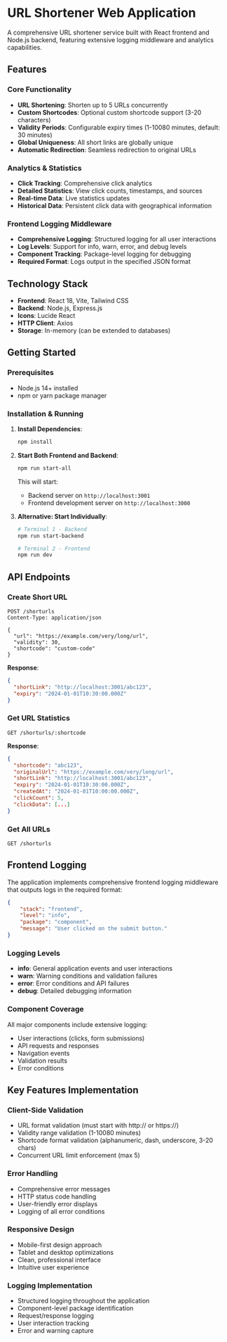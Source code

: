 # URL Shortener Web Application

A comprehensive URL shortener service built with React frontend and Node.js backend, featuring extensive logging middleware and analytics capabilities.

## Features

### Core Functionality
- **URL Shortening**: Shorten up to 5 URLs concurrently
- **Custom Shortcodes**: Optional custom shortcode support (3-20 characters)
- **Validity Periods**: Configurable expiry times (1-10080 minutes, default: 30 minutes)
- **Global Uniqueness**: All short links are globally unique
- **Automatic Redirection**: Seamless redirection to original URLs

### Analytics & Statistics
- **Click Tracking**: Comprehensive click analytics
- **Detailed Statistics**: View click counts, timestamps, and sources
- **Real-time Data**: Live statistics updates
- **Historical Data**: Persistent click data with geographical information

### Frontend Logging Middleware
- **Comprehensive Logging**: Structured logging for all user interactions
- **Log Levels**: Support for info, warn, error, and debug levels
- **Component Tracking**: Package-level logging for debugging
- **Required Format**: Logs output in the specified JSON format

## Technology Stack

- **Frontend**: React 18, Vite, Tailwind CSS
- **Backend**: Node.js, Express.js
- **Icons**: Lucide React
- **HTTP Client**: Axios
- **Storage**: In-memory (can be extended to databases)

## Getting Started

### Prerequisites
- Node.js 14+ installed
- npm or yarn package manager

### Installation & Running

1. **Install Dependencies**:
   ```bash
   npm install
   ```

2. **Start Both Frontend and Backend**:
   ```bash
   npm run start-all
   ```

   This will start:
   - Backend server on `http://localhost:3001`
   - Frontend development server on `http://localhost:3000`

3. **Alternative: Start Individually**:
   ```bash
   # Terminal 1 - Backend
   npm run start-backend

   # Terminal 2 - Frontend
   npm run dev
   ```

## API Endpoints

### Create Short URL
```http
POST /shorturls
Content-Type: application/json

{
  "url": "https://example.com/very/long/url",
  "validity": 30,
  "shortcode": "custom-code"
}
```

**Response**:
```json
{
  "shortLink": "http://localhost:3001/abc123",
  "expiry": "2024-01-01T10:30:00.000Z"
}
```

### Get URL Statistics
```http
GET /shorturls/:shortcode
```

**Response**:
```json
{
  "shortcode": "abc123",
  "originalUrl": "https://example.com/very/long/url",
  "shortLink": "http://localhost:3001/abc123",
  "expiry": "2024-01-01T10:30:00.000Z",
  "createdAt": "2024-01-01T10:00:00.000Z",
  "clickCount": 5,
  "clickData": [...]
}
```

### Get All URLs
```http
GET /shorturls
```

## Frontend Logging

The application implements comprehensive frontend logging middleware that outputs logs in the required format:

```json
{
    "stack": "frontend",
    "level": "info",
    "package": "component",
    "message": "User clicked on the submit button."
}
```

### Logging Levels
- **info**: General application events and user interactions
- **warn**: Warning conditions and validation failures
- **error**: Error conditions and API failures
- **debug**: Detailed debugging information

### Component Coverage
All major components include extensive logging:
- User interactions (clicks, form submissions)
- API requests and responses
- Navigation events
- Validation results
- Error conditions

## Key Features Implementation

### Client-Side Validation
- URL format validation (must start with http:// or https://)
- Validity range validation (1-10080 minutes)
- Shortcode format validation (alphanumeric, dash, underscore, 3-20 chars)
- Concurrent URL limit enforcement (max 5)

### Error Handling
- Comprehensive error messages
- HTTP status code handling
- User-friendly error displays
- Logging of all error conditions

### Responsive Design
- Mobile-first design approach
- Tablet and desktop optimizations
- Clean, professional interface
- Intuitive user experience

### Logging Implementation
- Structured logging throughout the application
- Component-level package identification
- Request/response logging
- User interaction tracking
- Error and warning capture
